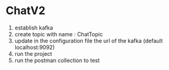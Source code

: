 # ChatV2
1. establish kafka
2. create topic with name : ChatTopic
3. update in the configuration file the url of the kafka (default localhost:9092)
4. run the project
5. run the postman collection to test
